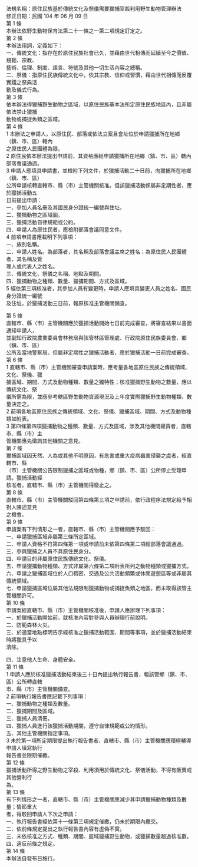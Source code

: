 法規名稱：原住民族基於傳統文化及祭儀需要獵捕宰殺利用野生動物管理辦法  
修正日期：民國 104 年 06 月 09 日  
第 1 條  
本辦法依野生動物保育法第二十一條之一第二項規定訂定之。  
第 2 條  
本辦法用詞，定義如下：  
一、傳統文化：指存在於原住民族社會已久，並藉由世代相傳而延續至今之價值、規範、宗教、  
藝術、倫理、制度、語言、符號及其他一切生活內容之總稱。  
二、祭儀：指原住民族傳統文化中，依其宗教、信仰或習慣，藉由世代相傳而反覆實踐之祭典活  
動及儀式行為。  
第 3 條  
依本辦法得獵捕野生動物之區域，以原住民族基本法所定原住民族地區內，且非屬依法禁止獵捕  
動物或捕捉魚類之區域。  
第 4 條  
1 本辦法之申請人，以原住民、部落或依法立案且會址位於申請獵捕所在地鄉（鎮、市、區）轄內  
之原住民人民團體為限。  
2 原住民依本辦法提出申請前，其資格應經申請獵捕所在地鄉（鎮、市、區）轄內部落會議通過。  
3 申請人應填具申請書，並檢附下列文件，於獵捕活動二十日前，向獵捕所在地鄉（鎮、市、區）  
公所申請核轉直轄市、縣（市）主管機關核准。但該獵捕活動係屬非定期性者，應於獵捕活動五  
日前提出申請：  
一、參加人員名冊及其國民身分證統一編號與住址。  
二、獵捕動物之區域圖。  
三、獵捕活動自律規範或公約。  
四、申請人為原住民者，應檢附部落會議同意文件。  
4 前項申請書應載明下列事項：  
一、族別名稱。  
二、申請人姓名。為部落者，其名稱及部落會議主席之姓名；為原住民人民團體者，其名稱及管  
理人或代表人之姓名。  
三、傳統文化、祭儀之名稱、地點及期間。  
四、獵捕動物之種類、數量、獵捕期間、方式及區域。  
5 經依第三項核准者，其參加人員有變更時，申請人應填具變更人員之姓名、國民身分證統一編號  
及住址，於獵捕活動三日前，報原核准主管機關備查。  


第 5 條  
直轄市、縣（市）主管機關應於獵捕活動開始七日前完成審查，將審查結果以書面通知申請人，  
並副知行政院農業委員會林務局與該管林區管理處、行政院原住民族委員會、鄉（鎮、市、區）  
公所及當地警察局。但屬非定期性之獵捕活動者，應於獵捕活動一日前完成審查。  
第 6 條  
1 直轄市、縣（市）主管機關審查申請案時，應考量各地區原住民族之傳統領域、文化、祭儀、獵  
捕區域、期間、方式及動物種類、數量之獨特性；核准獵捕野生動物之數量，應以傳統文化、祭  
儀所需為限，並應參考轄區野生動物資源現況及上年度實際獵捕野生動物種類、數量決定之。  
2 前項各地區原住民族之傳統領域、文化、祭儀、獵捕區域、期間、方式及動物種類如附表。  
3 第四條第四項獵捕動物之種類、數量、方式及區域，涉及其他機關權責者，直轄市、縣（市）主  
管機關應先徵詢其他機關之意見。  
第 7 條  
獵捕區域因天然、人為或其他不明原因，有危害或重大疫病蟲害侵襲之虞者，經直轄市、縣  
（市）主管機關公告限制獵捕之區域或物種，鄉（鎮、市、區）公所停止受理申請。獵捕活動經  
核准者，直轄市、縣（市）主管機關得廢止之。  
第 8 條  
直轄市、縣（市）主管機關駁回第四條第三項之申請前，依行政程序法規定給予相對人陳述意見  
之機會。  
第 9 條  
申請案有下列情形之一者，直轄市、縣（市）主管機關應予駁回：  
一、申請獵捕區域非屬第三條所定區域。  
二、申請人資格不符第四條第一項或申請前未依第四條第二項經部落會議通過。  
三、參與獵捕之人員不具原住民身分。  
四、申請目的非屬原住民族傳統文化、祭儀。  
五、申請獵捕動物種類、方式非屬第六條第二項附表所列之動物種類或獵捕方式。  
六、申請之獵捕區域位於人口稠密、交通及公共活動頻繁或休閒遊憩區等或非屬其傳統領域。  
七、申請獵捕區域位屬其他法規限制獵捕動物或捕捉魚類之地區，而未取得該管主管機關許可。  
第 10 條  
申請案經直轄市、縣（市）主管機關核准後，申請人應辦理下列事項：  
一、於獵捕活動開始前，就核准內容對參與人員辦理行前說明。  
二、防範森林火災。  
三、於適當地點標明告示經核准之獵捕活動範圍、期間等事項，並於獵捕活動結束時將獵具予以  
清除。  


四、注意他人生命、身體安全。  
第 11 條  
1 申請人應於核准獵捕活動結束後三十日內提出執行報告書，報該管鄉（鎮、市、區）公所轉直轄  
市、縣（市）主管機關備查。  
2 前項執行報告書應記載下列事項：  
一、獵捕動物之種類及數量。  
二、獵捕期間及區域。  
三、獵捕人員清冊。  
四、獵捕人員進行該獵捕活動期間，遵守自律規範或公約情形。  
五、其他主管機關指定事項。  
3 未於第一項所定期限提出執行報告書者，直轄市、縣（市）主管機關應積極輔導申請人填寫執行  
報告書並限期催繳。  
第 12 條  
獵捕活動所得之野生動物之宰殺、利用須用於傳統文化、祭儀活動，不得有販賣或其他營利行  
為。  
第 13 條  
有下列情形之一者，直轄市、縣（市）主管機關應減少其申請獵捕動物種類及數量；情節重大  
者，得駁回申請人下次之申請：  
一、執行報告書經依第十一條第三項規定催繳，仍未於期限內繳交。  
二、依前條規定提出之執行報告書內容有虛偽不實。  
三、未依核准之方式、種類、期間、區域獵捕野生動物，或獵捕數量超過核准數。  
四、違反前條之規定。  
第 14 條  
本辦法自發布日施行。  


